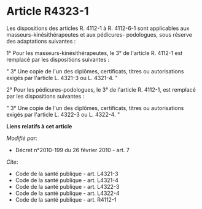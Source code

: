 # Article R4323-1

Les dispositions des articles R. 4112-1 à R. 4112-6-1 sont applicables aux masseurs-kinésithérapeutes et aux pédicures-
podologues, sous réserve des adaptations suivantes : 

1° Pour les masseurs-kinésithérapeutes, le 3° de l'article R. 4112-1 est remplacé par les dispositions suivantes : 

" 3° Une copie de l'un des diplômes, certificats, titres ou autorisations exigés par l'article L. 4321-3 ou L. 4321-4. " 

2° Pour les pédicures-podologues, le 3° de l'article R. 4112-1, est remplacé par les dispositions suivantes : 

" 3° Une copie de l'un des diplômes, certificats, titres ou autorisations exigés par l'article L. 4322-3 ou L. 4322-4. "

**Liens relatifs à cet article**

_Modifié par_:

  - Décret n°2010-199 du 26 février 2010 - art. 7

_Cite_:

  - Code de la santé publique - art. L4321-3
  - Code de la santé publique - art. L4321-4
  - Code de la santé publique - art. L4322-3
  - Code de la santé publique - art. L4322-4
  - Code de la santé publique - art. R4112-1
